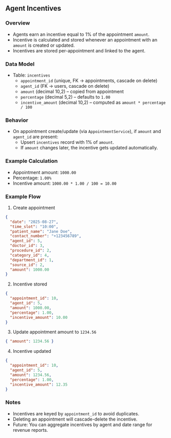 ## Agent Incentives

### Overview
- Agents earn an incentive equal to 1% of the appointment `amount`.
- Incentive is calculated and stored whenever an appointment with an `amount` is created or updated.
- Incentives are stored per-appointment and linked to the agent.

### Data Model
- Table: `incentives`
  - `appointment_id` (unique, FK → appointments, cascade on delete)
  - `agent_id` (FK → users, cascade on delete)
  - `amount` (decimal 10,2) – copied from appointment
  - `percentage` (decimal 5,2) – defaults to `1.00`
  - `incentive_amount` (decimal 10,2) – computed as `amount * percentage / 100`

### Behavior
- On appointment create/update (via `AppointmentService`), if `amount` and `agent_id` are present:
  - Upsert `incentives` record with 1% of `amount`.
  - If `amount` changes later, the incentive gets updated automatically.

### Example Calculation
- Appointment amount: `1000.00`
- Percentage: `1.00%`
- Incentive amount: `1000.00 * 1.00 / 100 = 10.00`

### Example Flow
1) Create appointment
```json
{
  "date": "2025-08-27",
  "time_slot": "10:00",
  "patient_name": "Jane Doe",
  "contact_number": "+123456789",
  "agent_id": 5,
  "doctor_id": 3,
  "procedure_id": 2,
  "category_id": 4,
  "department_id": 1,
  "source_id": 2,
  "amount": 1000.00
}
```

2) Incentive stored
```json
{
  "appointment_id": 10,
  "agent_id": 5,
  "amount": 1000.00,
  "percentage": 1.00,
  "incentive_amount": 10.00
}
```

3) Update appointment amount to `1234.56`
```json
{ "amount": 1234.56 }
```

4) Incentive updated
```json
{
  "appointment_id": 10,
  "agent_id": 5,
  "amount": 1234.56,
  "percentage": 1.00,
  "incentive_amount": 12.35
}
```

### Notes
- Incentives are keyed by `appointment_id` to avoid duplicates.
- Deleting an appointment will cascade-delete the incentive.
- Future: You can aggregate incentives by agent and date range for revenue reports.


